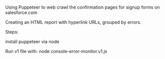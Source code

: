 Using Puppeteer to web crawl the confirmation pages for signup forms on salesforce.com

Creating an HTML report with hyperlink URLs, grouped by errors.

Steps:

install puppeteer via node

Run v1 file with:
node console-error-monitor.v1.js
